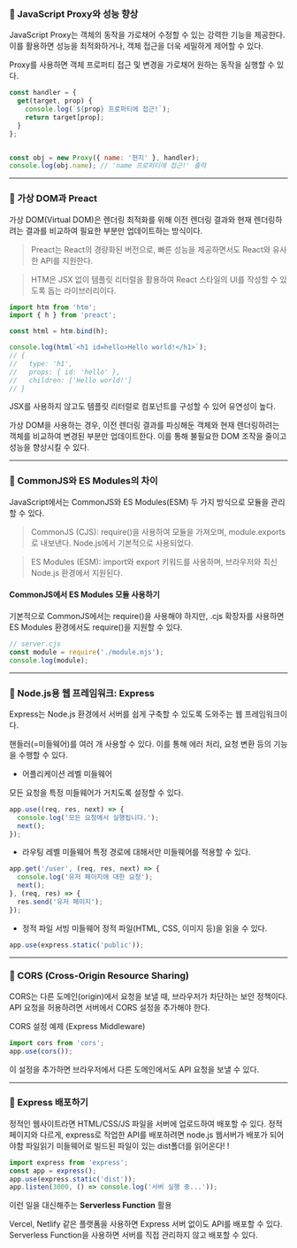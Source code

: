 ### 📌 JavaScript Proxy와 성능 향상

JavaScript Proxy는 객체의 동작을 가로채어 수정할 수 있는 강력한 기능을 제공한다. 이를 활용하면 성능을 최적화하거나, 객체 접근을 더욱 세밀하게 제어할 수 있다.



Proxy를 사용하면 객체 프로퍼티 접근 및 변경을 가로채어 원하는 동작을 실행할 수 있다.

```javascript 
const handler = {
  get(target, prop) {
    console.log(`${prop} 프로퍼티에 접근!`);
    return target[prop];
  }
};


const obj = new Proxy({ name: '현지' }, handler);
console.log(obj.name); // 'name 프로퍼티에 접근!' 출력
```
---
### 📌 가상 DOM과 Preact

가상 DOM(Virtual DOM)은 렌더링 최적화를 위해 이전 렌더링 결과와 현재 렌더링하려는 결과를 비교하여 필요한 부분만 업데이트하는 방식이다.

> Preact는 React의 경량화된 버전으로, 빠른 성능을 제공하면서도 React와 유사한 API를 지원한다.

> HTM은 JSX 없이 템플릿 리터럴을 활용하여 React 스타일의 UI를 작성할 수 있도록 돕는 라이브러리이다.

```javascript
import htm from 'htm';
import { h } from 'preact';

const html = htm.bind(h);

console.log(html`<h1 id=hello>Hello world!</h1>`);
// {
//   type: 'h1',
//   props: { id: 'hello' },
//   children: ['Hello world!']
// }
```

JSX를 사용하지 않고도 템플릿 리터럴로 컴포넌트를 구성할 수 있어 유연성이 높다.

가상 DOM을 사용하는 경우, 이전 렌더링 결과를 파싱해둔 객체와 현재 렌더링하려는 객체를 비교하여 변경된 부분만 업데이트한다. 이를 통해 불필요한 DOM 조작을 줄이고 성능을 향상시킬 수 있다.

---

### 📌 CommonJS와 ES Modules의 차이

JavaScript에서는 CommonJS와 ES Modules(ESM) 두 가지 방식으로 모듈을 관리할 수 있다.

> CommonJS (CJS): require()을 사용하여 모듈을 가져오며, module.exports로 내보낸다. Node.js에서 기본적으로 사용되었다.

> ES Modules (ESM): import와 export 키워드를 사용하며, 브라우저와 최신 Node.js 환경에서 지원된다.

#### CommonJS에서 ES Modules 모듈 사용하기

기본적으로 CommonJS에서는 require()을 사용해야 하지만, .cjs 확장자를 사용하면 ES Modules 환경에서도 require()을 지원할 수 있다.

```javascript
// server.cjs
const module = require('./module.mjs');
console.log(module);
```

---


### 📌 Node.js용 웹 프레임워크: Express

Express는 Node.js 환경에서 서버를 쉽게 구축할 수 있도록 도와주는 웹 프레임워크이다.

핸들러(=미들웨어)를 여러 개 사용할 수 있다. 이를 통해 에러 처리, 요청 변환 등의 기능을 수행할 수 있다.

- 어플리케이션 레벨 미들웨어

모든 요청을 특정 미들웨어가 거치도록 설정할 수 있다.

```javascript
app.use((req, res, next) => {
  console.log('모든 요청에서 실행됩니다.');
  next();
});
```

- 라우팅 레벨 미들웨어
특정 경로에 대해서만 미들웨어를 적용할 수 있다.

```javascript
app.get('/user', (req, res, next) => {
  console.log('유저 페이지에 대한 요청');
  next();
}, (req, res) => {
  res.send('유저 페이지');
});
```


- 정적 파일 서빙 미들웨어
정적 파일(HTML, CSS, 이미지 등)을 읽을 수 있다.
```javascript
app.use(express.static('public'));
```


---

### 📌 CORS (Cross-Origin Resource Sharing)

CORS는 다른 도메인(origin)에서 요청을 보낼 때, 브라우저가 차단하는 보안 정책이다. API 요청을 허용하려면 서버에서 CORS 설정을 추가해야 한다.

CORS 설정 예제 (Express Middleware)

```javascript
import cors from 'cors';
app.use(cors());
```
이 설정을 추가하면 브라우저에서 다른 도메인에서도 API 요청을 보낼 수 있다.

---

### 📌 Express 배포하기

정적인 웹사이트라면 HTML/CSS/JS 파일을 서버에 업로드하여 배포할 수 있다. 정적페이지와 다르게, express로 작업한 API를 배포하려면 node.js 웹서버가 배포가 되어야함
파일읽기 미들웨어로 빌드된 파일이 있는 dist폴더를 읽어온다! ! 

```javascript
import express from 'express';
const app = express();
app.use(express.static('dist'));
app.listen(3000, () => console.log('서버 실행 중...'));
```

이런 일을 대신해주는 **Serverless Function** 활용

Vercel, Netlify 같은 플랫폼을 사용하면 Express 서버 없이도 API를 배포할 수 있다. 
Serverless Function을 사용하면 서버를 직접 관리하지 않고 배포할 수 있다.

